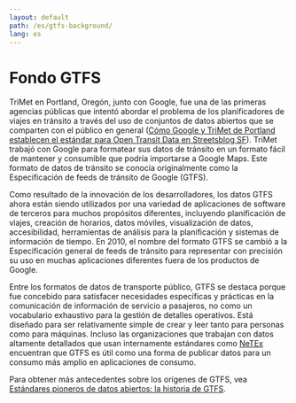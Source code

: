 ```yaml
---
layout: default
path: /es/gtfs-background/
lang: es
---
```

# Fondo GTFS

TriMet en Portland, Oregón, junto con Google, fue una de las primeras agencias públicas que intentó abordar el problema de los planificadores de viajes en tránsito a través del uso de conjuntos de datos abiertos que se comparten con el público en general ([Cómo Google y TriMet de Portland establecen el estándar para Open Transit Data en Streetsblog SF](http://sf.streetsblog.org/2010/01/05/how-google-and-portlands-trimet-set-the-standard-for-open-transit-data/)). TriMet trabajó con Google para formatear sus datos de tránsito en un formato fácil de mantener y consumible que podría importarse a Google Maps.  Este formato de datos de tránsito se conocía originalmente como la Especificación de feeds de tránsito de Google (GTFS).

Como resultado de la innovación de los desarrolladores, los datos GTFS ahora están siendo utilizados por una variedad de aplicaciones de software de terceros para muchos propósitos diferentes, incluyendo planificación de viajes, creación de horarios, datos móviles, visualización de datos, accesibilidad, herramientas de análisis para la planificación y sistemas de información de tiempo.  En 2010, el nombre del formato GTFS se cambió a la Especificación general de feeds de tránsito para representar con precisión su uso en muchas aplicaciones diferentes fuera de los productos de Google.

Entre los formatos de datos de transporte público, GTFS se destaca porque fue concebido para satisfacer necesidades específicas y prácticas en la comunicación de información de servicio a pasajeros, no como un vocabulario exhaustivo para la gestión de detalles operativos. Está diseñado para ser relativamente simple de crear y leer tanto para personas como para máquinas. Incluso las organizaciones que trabajan con datos altamente detallados que usan internamente estándares como [NeTEx](http://netex-cen.eu/) encuentran que GTFS es útil como una forma de publicar datos para un consumo más amplio en aplicaciones de consumo.

Para obtener más antecedentes sobre los orígenes de GTFS, vea [Estándares pioneros de datos abiertos: la historia de GTFS](http://beyondtransparency.org/chapters/part-2/pioneering-open-data-standards-the-gtfs-story/).
